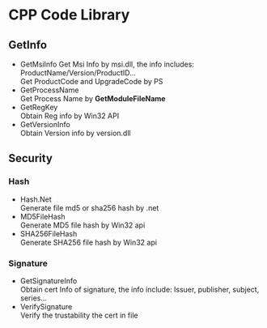 # CPP Code Library    

## GetInfo       

+ GetMsiInfo
    Get Msi Info by msi.dll, the info includes: ProductName/Version/ProductID...                 
    Get ProductCode and UpgradeCode by PS                
+ GetProcessName      
    Get Process Name by **GetModuleFileName**      
+ GetRegKey   
    Obtain Reg info by Win32 API       
+ GetVersionInfo     
    Obtain Version info by version.dll       

## Security         

### Hash       

+ Hash.Net     
    Generate file md5 or sha256 hash by .net    
+ MD5FileHash   
    Generate MD5 file hash by Win32 api
+ SHA256FileHash    
    Generate SHA256 file hash by Win32 api      
### Signature          
+ GetSignatureInfo     
    Obtain cert Info of signature, the info include: Issuer, publisher, subject, series...
+ VerifySignature    
    Verify the trustability the cert in file
